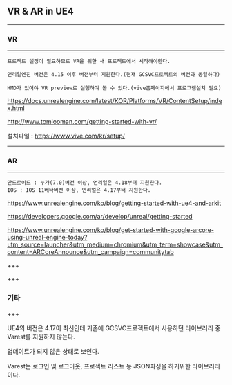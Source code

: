 ## VR & AR in UE4

---

### VR

---

```
프로젝트 설정이 필요하므로 VR을 위한 새 프로젝트에서 시작해야한다.

언리얼엔진 버전은 4.15 이후 버전부터 지원한다.(현재 GCSVC프로젝트의 버전과 동일하다)

HMD가 있어야 VR preview로 실행하여 볼 수 있다.(vive홈페이지에서 프로그램설치 필요)
```

https://docs.unrealengine.com/latest/KOR/Platforms/VR/ContentSetup/index.html

http://www.tomlooman.com/getting-started-with-vr/

설치파일 : https://www.vive.com/kr/setup/



---

### AR

---

```
안드로이드 : 누가(7.0)버전 이상, 언리얼은 4.18부터 지원한다.
IOS : IOS 11베타버전 이상, 언리얼은 4.17부터 지원한다.
```

https://www.unrealengine.com/ko/blog/getting-started-with-ue4-and-arkit

https://developers.google.com/ar/develop/unreal/getting-started

https://www.unrealengine.com/ko/blog/get-started-with-google-arcore-using-unreal-engine-today?utm_source=launcher&utm_medium=chromium&utm_term=showcase&utm_content=ARCoreAnnounce&utm_campaign=communitytab



+++

+++

### 기타

+++

UE4의 버전은 4.17이 최신인데 기존에 GCSVC프로젝트에서 사용하던 라이브러리 중 Varest를 지원하지 않는다.

업데이트가 되지 않은 상태로 보인다.

Varest는 로그인 및 로그아웃, 프로젝트 리스트 등 JSON파싱을 하기위한 라이브러리이다.